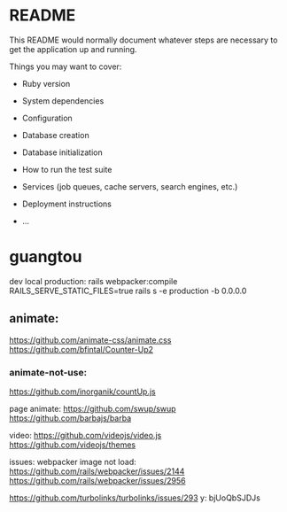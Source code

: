 # README

This README would normally document whatever steps are necessary to get the
application up and running.

Things you may want to cover:

* Ruby version

* System dependencies

* Configuration

* Database creation

* Database initialization

* How to run the test suite

* Services (job queues, cache servers, search engines, etc.)

* Deployment instructions

* ...
# guangtou

dev local production:
rails webpacker:compile
RAILS_SERVE_STATIC_FILES=true rails s -e production -b 0.0.0.0

## animate:
https://github.com/animate-css/animate.css
https://github.com/bfintal/Counter-Up2

### animate-not-use:
https://github.com/inorganik/countUp.js

page animate:
https://github.com/swup/swup
https://github.com/barbajs/barba

video:
https://github.com/videojs/video.js
https://github.com/videojs/themes

issues:
webpacker image not load:
https://github.com/rails/webpacker/issues/2144
https://github.com/rails/webpacker/issues/2956

https://github.com/turbolinks/turbolinks/issues/293
y:
bjUoQbSJDJs
